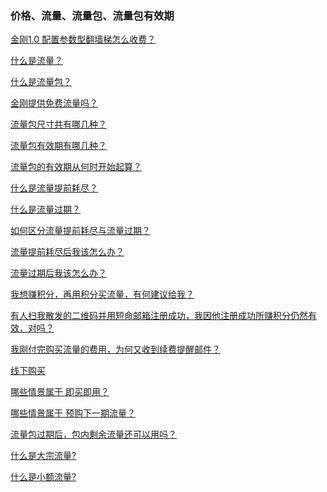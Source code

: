 ### 价格、流量、流量包、流量包有效期

[金刚1.0 配置参数型翻墙梯怎么收费？](https://a2zitpro.github.io/web/价格表)

[什么是流量？](https://a2zitpro.github.io/web/流量)

[什么是流量包？](https://a2zitpro.github.io/web/流量包)

[金刚提供免费流量吗？](https://a2zitpro.github.io/web/免费流量)

[流量包尺寸共有哪几种？](https://a2zitpro.github.io/web/size)

[流量包有效期有哪几种？](https://a2zitpro.github.io/web/流量包有效期)

[流量包的有效期从何时开始起算？](https://a2zitpro.github.io/web/流量包的有效期从何时开始起算)

[什么是流量提前耗尽？](https://a2zitpro.github.io/web/流量提前耗尽)

[什么是流量过期？](https://a2zitpro.github.io/web/流量过期)

[如何区分流量提前耗尽与流量过期？]()

[流量提前耗尽后我该怎么办？]()

[流量过期后我该怎么办？]()

[我想赚积分，再用积分买流量，有何建议给我？]()

[有人扫我散发的二维码并用短命邮箱注册成功，我因他注册成功所赚积分仍然有效，对吗？](https://a2zitpro.github.io/web/短命邮箱注册之奖励积分)

[我刚付完购买流量的费用，为何又收到续费提醒邮件？](https://a2zitpro.github.io/web/)

[线下购买](https://a2zitpro.github.io/web/线下购买)

[]()

[]()


[]()

[]()

[]()

[]()

[]()

[]()

[]()

[]()

[]()

[]()

[]()

[]()

[]()

[]()

[]()

[]()

[]()

[]()

[]()

[]()


[]()

[]()

[]()

[]()

[]()

[]()

[]()

[]()

[]()

[]()

[]()

[]()


[哪些情景属于 即买即用？](https://a2zitpro.github.io/web/哪些情景属于即买即用)

[哪些情景属于 预购下一期流量？](https://a2zitpro.github.io/web/哪些情景属于预购下一期流量)

[流量包过期后，包内剩余流量还可以用吗？](https://a2zitpro.github.io/web/流量包过期后剩余流量还可以用吗)

[什么是大宗流量?](https://a2zitpro.github.io/web/大宗流量)

[什么是小额流量?](https://a2zitpro.github.io/web/小额流量)

